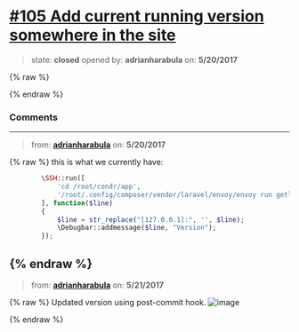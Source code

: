 # [\#105 Add current running version somewhere in the site](https://github.com/adrianharabula/condr/issues/105)

> state: **closed** opened by: **adrianharabula** on: **5/20/2017**

{% raw %}

{% endraw %}


### Comments

---
> from: [**adrianharabula**](https://github.com/adrianharabula/condr/issues/105#issuecomment-302895834) on: **5/20/2017**

{% raw %}
this is what we currently have:
```php
        \SSH::run([
            'cd /root/condr/app',
            '/root/.config/composer/vendor/laravel/envoy/envoy run getlastcommit',
        ], function($line)
        {
            $line = str_replace("[127.0.0.1]:", '', $line);
            \Debugbar::addmessage($line, "Version");
        });
```
{% endraw %}
---
> from: [**adrianharabula**](https://github.com/adrianharabula/condr/issues/105#issuecomment-302901474) on: **5/21/2017**

{% raw %}
Updated version using post-commit hook.
![image](https://cloud.githubusercontent.com/assets/2271038/26279619/4ad84154-3dc1-11e7-8824-1d9b79fce162.png)

{% endraw %}
